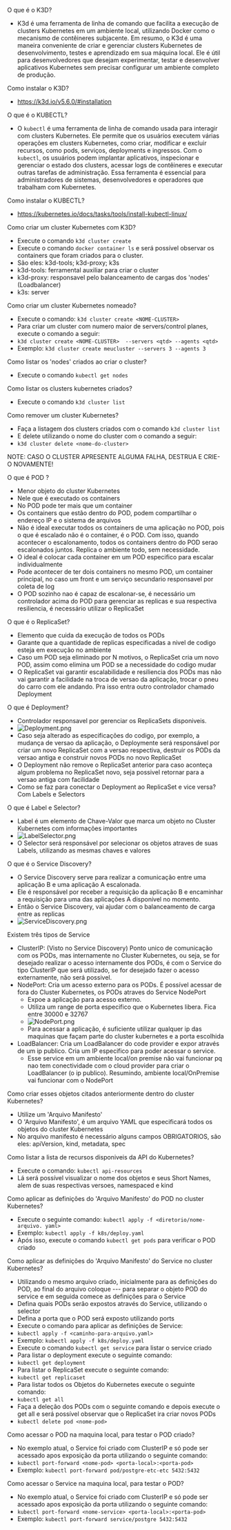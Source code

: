 O que é o K3D?
- K3d é uma ferramenta de linha de comando que facilita a execução de 
  clusters Kubernetes em um ambiente local, utilizando Docker como o 
  mecanismo de contêineres subjacente. Em resumo, o K3d é uma maneira 
  conveniente de criar e gerenciar clusters Kubernetes de desenvolvimento, 
  testes e aprendizado em sua máquina local. Ele é útil para 
  desenvolvedores que desejam experimentar, testar e desenvolver 
  aplicativos Kubernetes sem precisar configurar um ambiente completo de 
  produção.

Como instalar o K3D?
- https://k3d.io/v5.6.0/#installation


O que é o KUBECTL?
- O `kubectl` é uma ferramenta de linha de comando usada para interagir com 
  clusters Kubernetes. Ele permite que os usuários executem várias 
  operações em clusters Kubernetes, como criar, modificar e excluir 
  recursos, como pods, serviços, deployments e ingressos. Com o `kubectl`, 
  os usuários podem implantar aplicativos, inspecionar e gerenciar o estado 
  dos clusters, acessar logs de contêineres e executar outras tarefas de 
  administração. Essa ferramenta é essencial para administradores de 
  sistemas, desenvolvedores e operadores que trabalham com Kubernetes.

Como instalar o KUBECTL?
- https://kubernetes.io/docs/tasks/tools/install-kubectl-linux/


Como criar um cluster Kubernetes com K3D?
- Execute o comando ```k3d cluster create```
- Execute o comando ```docker container ls``` e será possível observar os 
  containers que foram criados para o cluster.
- São eles: k3d-tools; k3d-proxy; k3s
- k3d-tools: ferramental auxiliar para criar o cluster
- k3d-proxy: responsavel pelo balanceamento de cargas dos 'nodes' (Loadbalancer)
- k3s: server

Como criar um cluster Kubernetes nomeado?
- Execute o comando: ```k3d cluster create <NOME-CLUSTER>```
- Para criar um cluster com numero maior de servers/control planes, execute 
  o comando a seguir:
- ```k3d cluster create <NOME-CLUSTER>  --servers <qtd> --agents <qtd>```
- Exemplo: ```k3d cluster create meucluster --servers 3 --agents 3```

Como listar os 'nodes' criados ao criar o cluster?
- Execute o comando ```kubectl get nodes```

Como listar os clusters kubernetes criados?
- Execute o comando ```k3d cluster list```

Como remover um cluster Kubernetes?
- Faça a listagem dos clusters criados com o comando ```k3d cluster list```
- E delete utilizando o nome do cluster com o comando a seguir:
- ```k3d cluster delete <nome-do-cluster>```

NOTE: CASO O CLUSTER APRESENTE ALGUMA FALHA, DESTRUA E CRIE-O NOVAMENTE!

O que é POD ?
- Menor objeto do cluster Kubernetes
- Nele que é executado os containers
- No POD pode ter mais que um container
- Os containers que estão dentro do POD, podem compartilhar o endereço IP e 
  o sistema de arquivos
- Não é ideal executar todos os containers de uma aplicação no POD, pois o 
  que é escalado não é o container, é o POD. Com isso, quando acontecer o 
  escalonamento, todos os containers dentro do POD serao escalonados juntos.
  Replica o ambiente todo, sem necessidade.
- O ideal é colocar cada container em um POD especifico para escalar 
  individualmente
- Pode acontecer de ter dois containers no mesmo POD, um container 
  principal, no caso um front e um serviço secundario responsavel por 
  coleta de log
- O POD sozinho nao é capaz de escalonar-se, é necessário um controlador 
  acima do POD para gerenciar as replicas e sua respectiva resiliencia, é 
  necessário utilizar o ReplicaSet

O que é o ReplicaSet?
- Elemento que cuida da execução de todos os PODs
- Garante que a quantidade de replicas especificadas a nivel de codigo 
  esteja em execução no ambiente
- Caso um POD seja eliminado por N motivos, o ReplicaSet cria um novo POD, 
  assim como elimina um POD se a necessidade do codigo mudar
- O ReplicaSet vai garantir escalabilidade e resiliencia dos PODs mas não 
  vai garantir a facilidade na troca de versao da aplicação, trocar o pneu 
  do carro com ele andando. Pra isso entra outro controlador chamado Deployment

O que é Deployment?
- Controlador responsavel por gerenciar os ReplicaSets disponiveis.
- ![Deployment.png](.static%2FDeployment.png)
- Caso seja alterado as especificações do codigo, por exemplo, a mudança de 
  versao da aplicação, o Deploymente será responsável por criar um novo 
  ReplicaSet com a versao respectiva, destruir os PODs da versao antiga e 
  construir novos PODs no novo ReplicaSet
- O Deployment não remove o ReplicaSet anterior para caso aconteça algum 
  problema no ReplicaSet novo, seja possivel retornar para a versao antiga 
  com facilidade
- Como se faz para conectar o Deployment ao ReplicaSet e vice versa? Com 
  Labels e Selectors

O que é Label e Selector?
- Label é um elemento de Chave-Valor que marca um objeto no Cluster 
  Kubernetes com informações importantes
- ![LabelSelector.png](.static%2FLabelSelector.png)
- O Selector será responsável por selecionar os objetos atraves de suas 
  Labels, utilizando as mesmas chaves e valores

O que é o Service Discovery?
- O Service Discovery serve para realizar a comunicação entre uma 
  aplicação B e uma aplicação A escalonada.
- Ele é responsável por receber a requisição da aplicação B e encaminhar a 
  requisição para uma das aplicações A disponível no momento.
- Então o Service Discovery, vai ajudar com o balanceamento de carga entre 
  as replicas
- ![ServiceDiscovery.png](.static%2FServiceDiscovery.png)

Existem três tipos de Service
- ClusterIP: (Visto no Service Discovery) Ponto unico de comunicação com os 
  PODs, mas internamente no Cluster Kubernetes, ou seja, se for desejado 
  realizar o acesso internamente dos PODs, é com o Service do tipo 
  ClusterIP que será utilizado, se for desejado fazer o acesso externamente,
  não será possivel. 
- NodePort: Cria um acesso externo para os PODs. É possível acessar de fora 
  do Cluster Kubernetes, os PODs atraves do Service NodePort
  - Expoe a aplicação para acesso externo.
  - Utiliza um range de porta especifico que o Kubernetes libera. Fica 
    entre 30000 e 32767
  - ![NodePort.png](.static%2FNodePort.png)
  - Para acessar a aplicação, é suficiente utilizar qualquer ip das 
    maquinas que façam parte do cluster kubernetes e a porta escolhida
- LoadBalancer: Cria um LoadBalancer do code provider e expor através de um 
  ip publico. Cria um IP especifico para poder acessar o service.
  - Esse service em um ambiente local/on premise não vai funcionar pq nao 
    tem conectividade com o cloud provider para criar o LoadBalancer (o ip 
    publico). Resumindo, ambiente local/OnPremise vai funcionar com o NodePort

    
Como criar esses objetos citados anteriormente dentro do cluster Kubernetes?
- Utilize um 'Arquivo Manifesto'
- O 'Arquivo Manifesto', é um arquivo YAML que especificará todos os objetos 
  do cluster Kubernetes
- No arquivo manifesto é necessário alguns campos OBRIGATORIOS, são eles: 
  apiVersion, kind, metadata, spec

Como listar a lista de recursos disponiveis da API do Kubernetes?
- Execute o comando: ```kubectl api-resources```
- Lá será possível visualizar o nome dos objetos e seus Short Names, alem 
  de suas respectivas versoes, namespaced e kind

Como aplicar as definições do 'Arquivo Manifesto' do POD no cluster Kubernetes?
- Execute o seguinte comando: ```kubectl apply -f <diretorio/nome-arquivo.
  yaml>```
- Exemplo: ```kubectl apply -f k8s/deploy.yaml```
- Após isso, execute o comando ```kubectl get pods``` para verificar o POD 
  criado

Como aplicar as definições do 'Arquivo Manifesto' do Service no cluster 
Kubernetes?
- Utilizando o mesmo arquivo criado, inicialmente para as definições do POD,
  ao final do arquivo coloque --- para separar o objeto POD do service e em 
  seguida comece as definições para o Service
- Defina quais PODs serão expostos através do Service, utilizando o selector
- Defina a porta que o POD será exposto utilizando ports
- Execute o comando para aplicar as definições de Service:
- ```kubectl apply -f <caminho-para-arquivo.yaml>```
- Exemplo: ```kubectl apply -f k8s/deploy.yaml```
- Execute o comando ```kubectl get service``` para listar o service criado
- Para listar o deployment execute o seguinte comando:
- ```kubectl get deployment```
- Para listar o ReplicaSet execute o seguinte comando:
- ```kubectl get replicaset```
- Para listar todos os Objetos do Kubernetes execute o seguinte comando:
- ```kubectl get all```
- Faça a deleção dos PODs com o seguinte comando e depois execute o get all 
  e será possível observar que o ReplicaSet ira criar novos PODs
- ```kubectl delete pod <nome-pod>```

Como acessar o POD na maquina local, para testar o POD criado?
- No exemplo atual, o Service foi criado com ClusterIP e só pode ser 
  acessado apos exposição da porta utilizando o seguinte comando:
- ```kubectl port-forward <nome-pod> <porta-local>:<porta-pod>```
- Exemplo: ```kubectl port-forward pod/postgre-etc-etc 5432:5432```

Como acessar o Service na maquina local, para testar o POD?
- No exemplo atual, o Service foi criado com ClusterIP e só pode ser 
  acessado apos exposição da porta utilizando o seguinte comando:
- ```kubectl port-forward <nome-service> <porta-local>:<porta-pod>```
- Exemplo: ```kubectl port-forward service/postgre 5432:5432```